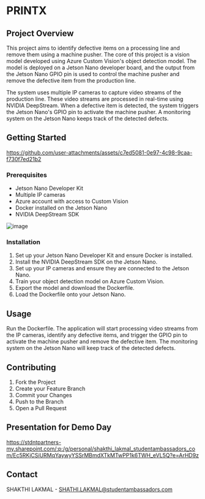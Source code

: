 # PRINTX

## Project Overview

This project aims to identify defective items on a processing line and remove them using a machine pusher. The core of this project is a vision model developed using Azure Custom Vision's object detection model. The model is deployed on a Jetson Nano developer board, and the output from the Jetson Nano GPIO pin is used to control the machine pusher and remove the defective item from the production line.

The system uses multiple IP cameras to capture video streams of the production line. These video streams are processed in real-time using NVIDIA DeepStream. When a defective item is detected, the system triggers the Jetson Nano's GPIO pin to activate the machine pusher. A monitoring system on the Jetson Nano keeps track of the detected defects.

## Getting Started


https://github.com/user-attachments/assets/c7ed5081-0e97-4c98-9caa-f730f7ed21b2


### Prerequisites

- Jetson Nano Developer Kit
- Multiple IP cameras
- Azure account with access to Custom Vision
- Docker installed on the Jetson Nano
- NVIDIA DeepStream SDK


![image](https://github.com/user-attachments/assets/a210b583-454e-4ef5-9ea5-7498455721bb)



### Installation

1. Set up your Jetson Nano Developer Kit and ensure Docker is installed.
2. Install the NVIDIA DeepStream SDK on the Jetson Nano.
3. Set up your IP cameras and ensure they are connected to the Jetson Nano.
4. Train your object detection model on Azure Custom Vision.
5. Export the model and download the Dockerfile.
6. Load the Dockerfile onto your Jetson Nano.

## Usage

Run the Dockerfile. The application will start processing video streams from the IP cameras, identify any defective items, and trigger the GPIO pin to activate the machine pusher and remove the defective item. The monitoring system on the Jetson Nano will keep track of the detected defects.

## Contributing

1. Fork the Project
2. Create your Feature Branch 
3. Commit your Changes 
4. Push to the Branch 
5. Open a Pull Request

## Presentation for Demo Day
https://stdntpartners-my.sharepoint.com/:p:/g/personal/shakthi_lakmal_studentambassadors_com/Ec5RKjCSiURMqYaywyYSSrMBmdXTkMTwPP1k6TWH_eVL5Q?e=ArHD9z

## Contact

SHAKTHI LAKMAL - SHATHI.LAKMAL@studentambassadors.com
